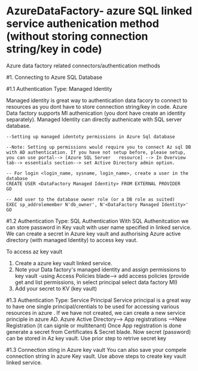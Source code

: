 # AzureDataFactory- azure SQL linked service authenication method (without storing connection string/key in code)
Azure data factory related connectors/authentication methods

#1. Connecting to Azure SQL Database

#1.1 Authentication Type: Managed Identity

Managed identity is great way to authentication data facory to connect to resources as you dont have to store connection string/key in code. Azure Data factory supports MI authenication (you dont have create an identity separately). Managed Identity can directly authenicate with SQL server database.
    
    --Setting up managed identoty permissions in Azure Sql database
    
    --Note: Setting up permissions would require you to connect Az sql DB with AD authentication. If you have not setup before, please setup, you can use portal--> [Azure SQL Server   resource] --> In Overview tab--> essentials section--> set Active Directory admin option.
    
    -- For login <login_name, sysname, login_name>, create a user in the database
    CREATE USER <DataFactory Managed Identity> FROM EXTERNAL PROVIDER
    GO

    -- Add user to the database owner role (or a DB role as suited)
    EXEC sp_addrolemember N'db_owner', N'<DataFactory Managed Identity>'
    GO
    
#1.2 Authentication Type: SQL Authentication
With SQL Authenitcation we can store password in Key vault with user name specified in linked service. We can create a secret in Azure key vault and authorising Azure active directory (with managed Identity) to access key vaut.

To access az key vault
1. Create a azure key vault linked service.
2. Note your Data factory's managed identity and assign permissions to key vault -using Access Policies blade--> add access policies (provide get and list permissions, in select principal select data factory MI)
3. Add your secret to KV (key vault)
 
 
#1.3 Authentication Type: Service Principal
Service principal is a great way to have one single principal/crentials to be used for accessing various resources in azure . If we have not created, we can create a new service principle in azure AD.
Azure Active Directory--> App registrations -->New Registration (it can signle or multitenant)
Once App registration is done generate a secret from Certificates & Secret blade.
Now secret (password) can be stored in Az key vault.
Use prior step to retrive secret key


#1.3 Connection sting in Azure key vault
You can also save your compele connection string in azure Key vault. Use above steps to create key vault linked service.




